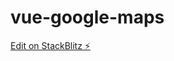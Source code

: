# vue-google-maps

[Edit on StackBlitz ⚡️](https://stackblitz.com/edit/vue-google-maps-marker-8ypf79)